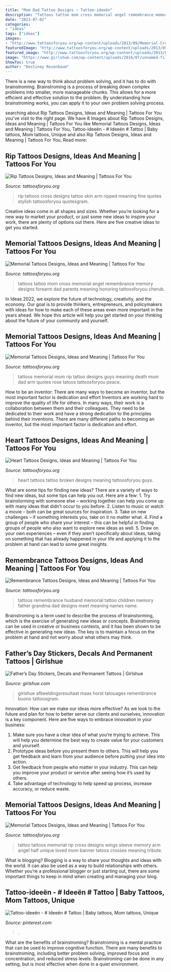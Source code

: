 ```yaml
---
title: "Mom Dad Tattoo Designs ~ Tattoo-ideeën"
description: "Tattoos tattoo mom cross memorial angel remembrance memory designs forearm dad parents meaning honoring tattoosforyou cherub"
date: "2023-07-02"
categories:
- "ideas"
tags: ["ideas"]
images:
- "http://www.tattoosforyou.org/wp-content/uploads/2013/09/Memorial-Cross-Tattoos.jpg"
featuredImage: "http://www.tattoosforyou.org/wp-content/uploads/2013/09/Memorial-Cross-Tattoos.jpg"
featured_image: "http://www.tattoosforyou.org/wp-content/uploads/2013/09/Broken-Heart-Tattoo.jpg"
image: "https://www.girlshue.com/wp-content/uploads/2016/07/unnamed-file-4897.jpg"
ShowToc: true
author: "Destiney Rosenbaum"
---
```



There is a new way to think about problem solving, and it has to do with brainstroming. Brainstroming is a process of breaking down complex problems into smaller, more manageable chunks. This allows for a more efficient and effective solution to the problem. By understanding how brainstroming works, you can apply it to your own problem solving process.

	

		
searching about Rip Tattoos Designs, Ideas and Meaning | Tattoos For You you've visit to the right page. We have 8 Images about Rip Tattoos Designs, Ideas and Meaning | Tattoos For You like Memorial Tattoos Designs, Ideas and Meaning | Tattoos For You, Tattoo-ideeën - # Ideeën # Tattoo | Baby tattoos, Mom tattoos, Unique and also Rip Tattoos Designs, Ideas and Meaning | Tattoos For You. Read more:
		
    
## Rip Tattoos Designs, Ideas And Meaning | Tattoos For You

<img loading=lazy src="http://www.tattoosforyou.org/wp-content/uploads/2013/10/Ripped-Skin-Tattoo-Designs.jpg" onerror="this.onerror=null;this.src='https://tse4.mm.bing.net/th?id=OIP.VDBzh-pEYPv4mXw1Ip1qNgHaLH&amp;pid=15.1';" alt="Rip Tattoos Designs, Ideas and Meaning | Tattoos For You">

_Source: tattoosforyou.org_

>rip tattoos cross designs tattoo skin arm ripped meaning fine quotes stylish tattoosforyou quotesgram. 

	

Creative ideas come in all shapes and sizes. Whether you’re looking for a new way to market your product, or just some new ideas to inspire your work, there are plenty of options out there. Here are five creative ideas to get you started.

    
## Memorial Tattoos Designs, Ideas And Meaning | Tattoos For You

<img loading=lazy src="http://www.tattoosforyou.org/wp-content/uploads/2013/09/In-Memory-of-Mom-Tattoos.jpg" onerror="this.onerror=null;this.src='https://tse2.mm.bing.net/th?id=OIP.EX8vz2z5VOogRvR3ggUq9AHaM7&amp;pid=15.1';" alt="Memorial Tattoos Designs, Ideas and Meaning | Tattoos For You">

_Source: tattoosforyou.org_

>tattoos tattoo mom cross memorial angel remembrance memory designs forearm dad parents meaning honoring tattoosforyou cherub. 

	

In Ideas 2022, we explore the future of technology, creativity, and the economy. Our goal is to provide thinkers, entrepreneurs, and policymakers with ideas for how to make each of these areas even more important in the years ahead. We hope this article will help you get started on your thinking about the future of your community and yourself.

    
## Memorial Tattoos Designs, Ideas And Meaning | Tattoos For You

<img loading=lazy src="http://www.tattoosforyou.org/wp-content/uploads/2013/09/Memorial-Tattoos-For-Mom-768x1024.jpg" onerror="this.onerror=null;this.src='https://tse1.mm.bing.net/th?id=OIP.SxllKYiVkolL0vSBN1XklgHaJ4&amp;pid=15.1';" alt="Memorial Tattoos Designs, Ideas and Meaning | Tattoos For You">

_Source: tattoosforyou.org_

>tattoos memorial mom rip tattoo designs guys meaning death mum dad arm quotes rose tatoos tattoosforyou peace. 

	

How to be an inventor: There are many ways to become an inventor, but the most important factor is dedication and effort
Inventors are working hard to improve the quality of life for others. In many ways, their work is a collaboration between them and their colleagues. They need to be dedicated to their work and have a strong dedication to the principles behind their inventions. There are many different paths to becoming an inventor, but the most important factor is dedication and effort.

    
## Heart Tattoos Designs, Ideas And Meaning | Tattoos For You

<img loading=lazy src="http://www.tattoosforyou.org/wp-content/uploads/2013/09/Broken-Heart-Tattoo.jpg" onerror="this.onerror=null;this.src='https://tse1.mm.bing.net/th?id=OIP.MEmpXpZt6fGOG7rBrgv9GwHaJ4&amp;pid=15.1';" alt="Heart Tattoos Designs, Ideas and Meaning | Tattoos For You">

_Source: tattoosforyou.org_

>heart tattoos tattoo broken designs meaning tattoosforyou guys. 

	

What are some tips for finding new ideas?
There are a variety of ways to find new ideas, but some tips can help you out. Here are a few: 1. Try brainstorming with someone else – working together can help you come up with many ideas that didn’t occur to you before. 2. Listen to music or watch a movie – both can be great sources for inspiration. 3. Take on new challenges – if something interests you, take on it no matter what. 4. Find a group of people who share your interest – this can be helpful in finding groups of people who also want to explore new ideas as well. 5. Draw on your own experiences – even if they aren’t specifically about ideas, taking on something that has already happened in your life and applying it to the problem at hand can lead to some great insights.

    
## Remembrance Tattoos Designs, Ideas And Meaning | Tattoos For You

<img loading=lazy src="https://www.tattoosforyou.org/wp-content/uploads/2016/05/Remembrance-Tattoos-for-Husband.jpg" onerror="this.onerror=null;this.src='https://tse3.mm.bing.net/th?id=OIP.OFysOVydR3HzySRPuf3COgHaLH&amp;pid=15.1';" alt="Remembrance Tattoos Designs, Ideas and Meaning | Tattoos For You">

_Source: tattoosforyou.org_

>tattoos remembrance husband memorial tattoo children memory father grandma dad designs meet meaning names name. 

	

Brainstroming is a term used to describe the process of brainstorming, which is the exercise of generating new ideas or concepts. Brainstroming can be used in creative or business contexts, and it has been shown to be effective in generating new ideas. The key is to maintain a focus on the problem at hand and not worry about what others may think.

    
## Father’s Day Stickers, Decals And Permanent Tattoos | Girlshue

<img loading=lazy src="https://www.girlshue.com/wp-content/uploads/2016/07/unnamed-file-4897.jpg" onerror="this.onerror=null;this.src='https://tse2.mm.bing.net/th?id=OIP.X_vpbrfkDH1RVJLkgTAnagHaJ4&amp;pid=15.1';" alt="Father’s Day Stickers, Decals and Permanent Tattoos | Girlshue">

_Source: girlshue.com_

>girlshue afbeeldingsresultaat maas horst tatouages remembrance buono tattoosgram. 

	

Innovation: How can we make our ideas more effective?
As we look to the future and plan for how to better serve our clients and ourselves, innovation is a key component. Here are five ways to embrace innovation in your business: 
1. Make sure you have a clear idea of what you’re trying to achieve. This will help you determine the best way to create value for your customers and yourself. 
2. Prototype ideas before you present them to others. This will help you get feedback and learn from your audience before putting your idea into action. 
3. Get feedback from people who matter in your industry. This can help you improve your product or service after seeing how it’s used by others. 
4. Take advantage of technology to help speed up process, increase accuracy, or reduce waste.

    
## Memorial Tattoos Designs, Ideas And Meaning | Tattoos For You

<img loading=lazy src="http://www.tattoosforyou.org/wp-content/uploads/2013/09/Memorial-Cross-Tattoos.jpg" onerror="this.onerror=null;this.src='https://tse1.mm.bing.net/th?id=OIP.EXIfJYwPd8cbFqD4qvlyTwHaL6&amp;pid=15.1';" alt="Memorial Tattoos Designs, Ideas and Meaning | Tattoos For You">

_Source: tattoosforyou.org_

>tattoo tattoos memorial rip cross designs wings sleeve memory arm angel half unique loved mom banner tatoos crosses meaning tribute. 

	

What is blogging?
Blogging is a way to share your thoughts and ideas with the world. It can also be used as a way to build relationships with others. Whether you’re a professional blogger or just starting out, there are some important things to keep in mind when creating and managing your blog.

    
## Tattoo-ideeën - # Ideeën # Tattoo | Baby Tattoos, Mom Tattoos, Unique

<img loading=lazy src="https://i.pinimg.com/736x/45/92/e7/4592e7ee88400527278fbc798c39fa19.jpg" onerror="this.onerror=null;this.src='https://tse2.mm.bing.net/th?id=OIP.eWH8pJYtTq2p2jM9vnGlIQHaJ3&amp;pid=15.1';" alt="Tattoo-ideeën - # Ideeën # Tattoo | Baby tattoos, Mom tattoos, Unique">

_Source: pinterest.com_

>. 

	

What are the benefits of brainstroming?
Brainstroming is a mental practice that can be used to improve cognitive function. There are many benefits to brainstroming, including better problem solving, improved focus and concentration, and reduced stress levels. Brainstroming can be done in any setting, but is most effective when done in a quiet environment.

